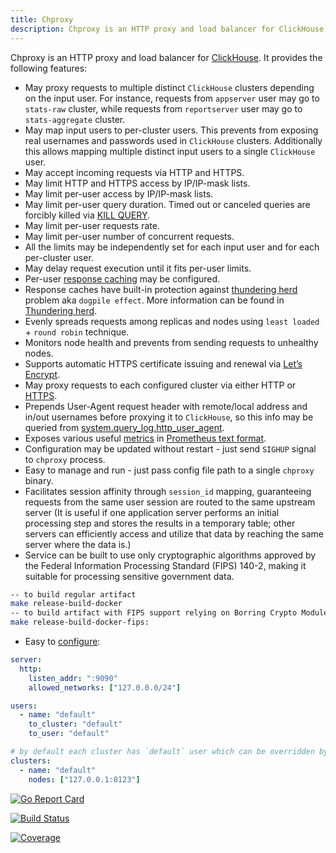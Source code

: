 ```yaml
---
title: Chproxy
description: Chproxy is an HTTP proxy and load balancer for ClickHouse
---
```


Chproxy is an HTTP proxy and load balancer for [ClickHouse](https://ClickHouse.yandex). It provides the following features:

- May proxy requests to multiple distinct `ClickHouse` clusters depending on the input user. For instance, requests from `appserver` user may go to `stats-raw` cluster, while requests from `reportserver` user may go to `stats-aggregate` cluster.
- May map input users to per-cluster users. This prevents from exposing real usernames and passwords used in `ClickHouse` clusters. Additionally this allows mapping multiple distinct input users to a single `ClickHouse` user.
- May accept incoming requests via HTTP and HTTPS.
- May limit HTTP and HTTPS access by IP/IP-mask lists.
- May limit per-user access by IP/IP-mask lists.
- May limit per-user query duration. Timed out or canceled queries are forcibly killed
  via [KILL QUERY](https://clickhouse.tech/docs/en/sql-reference/statements/kill/#kill-query-statement).
- May limit per-user requests rate.
- May limit per-user number of concurrent requests.
- All the limits may be independently set for each input user and for each per-cluster user.
- May delay request execution until it fits per-user limits.
- Per-user [response caching](/configuration/caching) may be configured.
- Response caches have built-in protection against [thundering herd](https://en.wikipedia.org/wiki/Cache_stampede) problem aka `dogpile effect`. More information can be found in [Thundering herd](/configuration/caching).
- Evenly spreads requests among replicas and nodes using `least loaded` + `round robin` technique.
- Monitors node health and prevents from sending requests to unhealthy nodes.
- Supports automatic HTTPS certificate issuing and renewal via [Let’s Encrypt](https://letsencrypt.org/).
- May proxy requests to each configured cluster via either HTTP or [HTTPS](https://github.com/yandex/ClickHouse/blob/96d1ab89da451911eb54eccf1017eb5f94068a34/dbms/src/Server/config.xml#L15).
- Prepends User-Agent request header with remote/local address and in/out usernames before proxying it to `ClickHouse`, so this info may be queried from [system.query_log.http_user_agent](https://github.com/yandex/ClickHouse/issues/847).
- Exposes various useful [metrics](/configuration/metrics) in [Prometheus text format](https://prometheus.io/docs/instrumenting/exposition_formats/).
- Configuration may be updated without restart - just send `SIGHUP` signal to `chproxy` process.
- Easy to manage and run - just pass config file path to a single `chproxy` binary.
- Facilitates session affinity through `session_id` mapping, guaranteeing requests from the same user session are routed to the same upstream server (It is useful if one application server performs an initial processing step and stores the results in a temporary table; other servers can efficiently access and utilize that data by reaching the same server where the data is.)
- Service can be built to use only cryptographic algorithms approved by the Federal Information Processing Standard (FIPS) 140-2, making it suitable for processing sensitive government data.
```bash
-- to build regular artifact
make release-build-docker
-- to build artifact with FIPS support relying on Borring Crypto Module
make release-build-docker-fips:
```
- Easy to [configure](https://github.com/contentsquare/chproxy/blob/master/config/examples/simple.yml):
```yml
server:
  http:
    listen_addr: ":9090"
    allowed_networks: ["127.0.0.0/24"]

users:
  - name: "default"
    to_cluster: "default"
    to_user: "default"

# by default each cluster has `default` user which can be overridden by section `users`
clusters:
  - name: "default"
    nodes: ["127.0.0.1:8123"]

```


[![Go Report Card](https://goreportcard.com/badge/github.com/ContentSquare/chproxy)](https://goreportcard.com/report/github.com/ContentSquare/chproxy)

[![Build Status](https://travis-ci.org/ContentSquare/chproxy.svg?branch=master)](https://travis-ci.org/ContentSquare/chproxy?branch=master)

[![Coverage](https://img.shields.io/badge/gocover.io-75.7%25-green.svg)](http://gocover.io/github.com/ContentSquare/chproxy?version=1.9)
